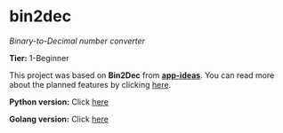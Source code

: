 # bin2dec

*Binary-to-Decimal number converter*

**Tier:** 1-Beginner

This project was based on **Bin2Dec** from **[app-ideas](https://github.com/florinpop17/app-ideas)**. You can read more about the planned features by clicking [here](https://github.com/florinpop17/app-ideas/blob/master/Projects/1-Beginner/Bin2Dec-App.md).

**Python version:** Click [here](https://github.com/mdcg/bin2dec/tree/master/python_version) 

**Golang version:** Click [here](https://github.com/mdcg/bin2dec/tree/master/golang_version)